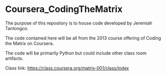 Coursera_CodingTheMatrix
========================

The purpose of this repository is to house code developed by Jeremiah Tantongco.

The code contained here will be all from the 2013 course offering of Coding the Matrix on Coursera.

The code will be primarily Python but could include other class room artifacts.

Class link:
https://class.coursera.org/matrix-001/class/index
